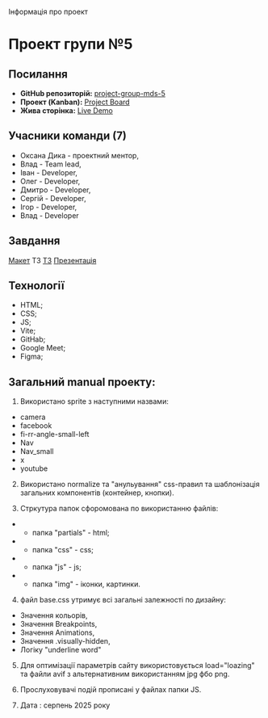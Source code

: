 Інформація про проект

# Проект групи №5

## Посилання

- **GitHub репозиторій:**
  [project-group-mds-5](https://github.com/StudentVlad5/project-group-mds-5)
- **Проект (Kanban):**
  [Project Board](https://github.com/users/StudentVlad5/projects/11/views/1)
- **Жива сторінка:**
  [Live Demo](https://studentvlad5.github.io/project-group-mds-5/)

## Учасники команди (7)

- Оксана Дика - проектний ментор,
- Влад - Team lead,
- Іван - Developer,
- Олег - Developer,
- Дмитро - Developer,
- Сергій - Developer,
- Ігор - Developer,
- Влад - Developer

## Завдання

[Макет](https://www.figma.com/file/MrdZUmIfeT1bKd8u5GWLRt/English-Excellence-2.0?type=design&node-id=0%3A1&mode=design&t=ABsxLoZAXhbRJT6P-1)
ТЗ
[ТЗ](https://docs.google.com/spreadsheets/d/1JRDqMMRgQ6RbukIpl-18NuXQFMjm8HqGAQwZ553ykHU/edit#gid=0)
[Презентацiя](https://docs.google.com/presentation/d/1Os-inDRvhyZPdDR6bvJT6CjLYk9wUNn_/edit#slide=id.p1)

## Технології

- HTML;
- CSS;
- JS;
- Vite;
- GitHab;
- Google Meet;
- Figma;

## Загальний manual проекту:

1. Використано sprite з наступними назвами:

- camera
- facebook
- fi-rr-angle-small-left
- Nav
- Nav_small
- x
- youtube

2. Використано normalize та "анульування" css-правил та шаблонізація загальних
   компонентів (контейнер, кнопки).

3. Стркутура папок сфоромована по використанню файлів:

- - папка "partials" - html;
- - папка "css" - css;
- - папка "js" - js;
- - папка "img" - іконки, картинки.

4. файл base.css утримує всі загальні залежності по дизайну:

- Значення кольорів,
- Значення Breakpoints,
- Значення Animations,
- Значення .visually-hidden,
- Логіку "underline word"

5. Для оптимізації параметрів сайту використовується load="loazing" та файли
   avif з альтернативним використанням jpg фбо png.

6. Прослуховувачі подій прописані у файлах папки JS.

7. Дата : серпень 2025 року
